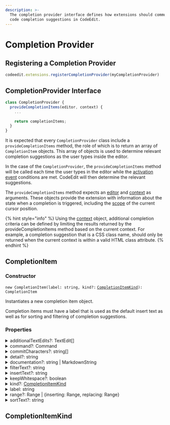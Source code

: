 ```yaml
---
description: >-
  The completion provider interface defines how extensions should communicate
  code completion suggestions in CodeEdit.
---
```


# Completion Provider

## Registering a Completion Provider

```javascript
codeedit.extensions.registerCompletionProvider(myCompletionProvider)
```

## CompletionProvider Interface

```javascript
class CompletionProvider {
  provideCompletionItems(editor, context) {
    ...
    
    return completionItems;
  }
}
```

It is expected that every `CompletionProvider` class include a `provideCompletionItems` method, the role of which is to return an array of `CompletionItem` objects. This array of objects is used to determine relevant completion suggestions as the user types inside the editor.

In the case of the `CompletionProvider`, the `provideCompletionItems` method will be called each time the user types in the editor while the [activation event](../activation-events.md) conditions are met. CodeEdit will then determine the relevant suggestions.

The `provideCompletionItems` method expects an [editor](texteditor/textedit.md) and [context](context.md) as arguments. These objects provide the extension with information about the state when a completion is triggered, including the [scope](scope.md) of the current cursor position.

{% hint style="info" %}
Using the [context](context.md) object, additional completion criteria can be defined by limiting the results returned by the provideCompletionItems method based on the current context. For example, a completion suggestion that is a CSS class name, should only be returned when the current context is within a valid HTML class attribute.
{% endhint %}

## CompletionItem

### Constructor

`new CompletionItem(label: string, kind?:` [`CompletionItemKind`](completion-provider.md#undefined)`): CompletionItem`

Instantiates a new completion item object.

Completion items must have a label that is used as the default insert text as well as for sorting and filtering of completion suggestions.

### Properties

<details>

<summary>additionalTextEdits?: TextEdit[]</summary>

An array of additional text edits that should be applied when the completion is selected. _Edits must not overlap._

</details>

<details>

<summary>command?: Command</summary>

A command that should be executed after insertion of the selected completion.

</details>

<details>

<summary>commitCharacters?: string[]</summary>



</details>

<details>

<summary>detail?: string</summary>



</details>

<details>

<summary>documentation?: string | MarkdownString</summary>



</details>

<details>

<summary>filterText?: string</summary>



</details>

<details>

<summary>insertText?: string</summary>



</details>

<details>

<summary>keepWhitespace?: boolean</summary>



</details>

<details>

<summary>kind?: <a href="completion-provider.md#undefined">CompletionItemKind</a></summary>



</details>

<details>

<summary>label: string</summary>

The label of the completion item. It is also the default text that is inserted if the insertText property is not set.

</details>

<details>

<summary>range?: Range | {inserting: Range, replacing: Range}</summary>



</details>

<details>

<summary>sortText?: string</summary>



</details>

## CompletionItemKind
